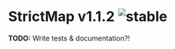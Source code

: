 
# StrictMap v1.1.2 ![stable](https://img.shields.io/badge/stability-stable-4EBA0F.svg?style=flat)

**TODO:** Write tests & documentation?!

